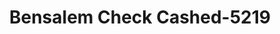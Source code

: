 ---
f_zip-code: 19020
f_state-code: PA
title: Bensalem Check Cashed-5219
f_phone: 215-639-8082
f_city-only: Bensalem
f_address: 2214 Street Road Bensalem
f_location-unique-id: '5219'
slug: bensalem-check-cashed-5219
updated-on: '2024-05-30T13:46:58.046Z'
created-on: '2024-05-30T13:36:59.803Z'
published-on: '2024-05-30T13:54:32.469Z'
f_city-state: cms/city/bensalem-pa.md
f_company: cms/company/bensalem-check-cashed.md
f_state: cms/state/pennsylvania.md
layout: '[payday-loan].html'
tags: payday-loan
---